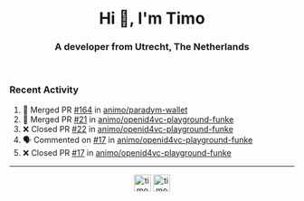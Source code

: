 <h1 align="center">Hi 👋, I'm Timo</h1>
<h3 align="center">A developer from Utrecht, The Netherlands</h3>
<br/>
<!-- https://github.com/rahuldkjain/github-profile-readme-generator --!>

<!--  <p align="left"><img src="https://github-readme-stats.vercel.app/api?username=timoglastra&show_icons=true&count_private=true&" alt="timoglastra" /></p> --!>

<!--
Github language stats
<p align="left"><img src="https://github-readme-stats.vercel.app/api/top-langs/?username=timoglastra&layout=compact" alt="timoglastra" /><p>
-->

<!-- Codestats language stats -->
<!-- <p align="left"><img src="https://codestats-readme.vercel.app/api/top-langs/?username=timoglastra&layout=compact&language_count=12" alt="timoglastra" /><p>    --!>
  
<h3>Recent Activity</h3>

<!--START_SECTION:activity-->
1. 🎉 Merged PR [#164](https://github.com/animo/paradym-wallet/pull/164) in [animo/paradym-wallet](https://github.com/animo/paradym-wallet)
2. 🎉 Merged PR [#21](https://github.com/animo/openid4vc-playground-funke/pull/21) in [animo/openid4vc-playground-funke](https://github.com/animo/openid4vc-playground-funke)
3. ❌ Closed PR [#22](https://github.com/animo/openid4vc-playground-funke/pull/22) in [animo/openid4vc-playground-funke](https://github.com/animo/openid4vc-playground-funke)
4. 🗣 Commented on [#17](https://github.com/animo/openid4vc-playground-funke/pull/17#issuecomment-2312113051) in [animo/openid4vc-playground-funke](https://github.com/animo/openid4vc-playground-funke)
5. ❌ Closed PR [#17](https://github.com/animo/openid4vc-playground-funke/pull/17) in [animo/openid4vc-playground-funke](https://github.com/animo/openid4vc-playground-funke)
<!--END_SECTION:activity-->

---

<p align="center">
<a href="https://twitter.com/timoglastra" target="blank"><img align="center" src="https://cdn.jsdelivr.net/npm/simple-icons@3.0.1/icons/twitter.svg" alt="timoglastra" height="30" width="30" /></a>
<a href="https://linkedin.com/in/timoglastra" target="blank"><img align="center" src="https://cdn.jsdelivr.net/npm/simple-icons@3.0.1/icons/linkedin.svg" alt="timoglastra" height="30" width="30" /></a>
</p>



